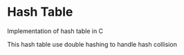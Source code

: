 Hash Table
===========

Implementation of hash table in C

This hash table use double hashing to handle hash collision
